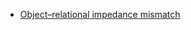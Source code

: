  -  [Object–relational impedance mismatch](https://en.wikipedia.org/wiki/Object%E2%80%93relational_impedance_mismatch)
 
<!--stackedit_data:
eyJoaXN0b3J5IjpbMTgwNTUyMjE5NiwtNjQxMTI2Njg3LC0yMD
g4NzQ2NjEyXX0=
-->